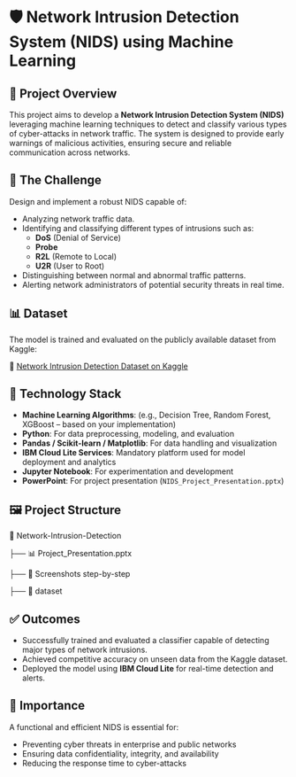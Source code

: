 # 🛡️ Network Intrusion Detection System (NIDS) using Machine Learning

## 🚀 Project Overview
This project aims to develop a **Network Intrusion Detection System (NIDS)** leveraging machine learning techniques to detect and classify various types of cyber-attacks in network traffic. The system is designed to provide early warnings of malicious activities, ensuring secure and reliable communication across networks.

## 🎯 The Challenge
Design and implement a robust NIDS capable of:
- Analyzing network traffic data.
- Identifying and classifying different types of intrusions such as:
  - **DoS** (Denial of Service)
  - **Probe**
  - **R2L** (Remote to Local)
  - **U2R** (User to Root)
- Distinguishing between normal and abnormal traffic patterns.
- Alerting network administrators of potential security threats in real time.

## 📊 Dataset
The model is trained and evaluated on the publicly available dataset from Kaggle:

🔗 [Network Intrusion Detection Dataset on Kaggle](https://www.kaggle.com/datasets/sampadab17/network-intrusion-detection)

## 🧠 Technology Stack
- **Machine Learning Algorithms**: (e.g., Decision Tree, Random Forest, XGBoost – based on your implementation)
- **Python**: For data preprocessing, modeling, and evaluation
- **Pandas / Scikit-learn / Matplotlib**: For data handling and visualization
- **IBM Cloud Lite Services**: Mandatory platform used for model deployment and analytics
- **Jupyter Notebook**: For experimentation and development
- **PowerPoint**: For project presentation (`NIDS_Project_Presentation.pptx`)

## 🖼️ Project Structure
📁 Network-Intrusion-Detection

├── 📊 Project_Presentation.pptx

├── 📁 Screenshots step-by-step

├── 📁 dataset 

## ✅ Outcomes
- Successfully trained and evaluated a classifier capable of detecting major types of network intrusions.
- Achieved competitive accuracy on unseen data from the Kaggle dataset.
- Deployed the model using **IBM Cloud Lite** for real-time detection and alerts.

## 🔐 Importance
A functional and efficient NIDS is essential for:
- Preventing cyber threats in enterprise and public networks
- Ensuring data confidentiality, integrity, and availability
- Reducing the response time to cyber-attacks
